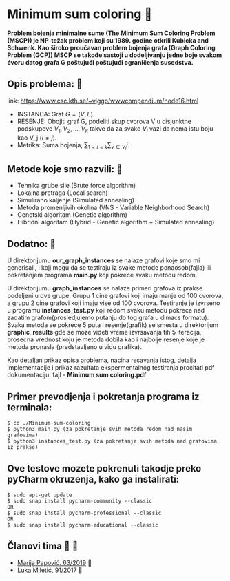 # Minimum sum coloring :memo:

**Problem bojenja minimalne sume (The Minimum Sum Coloring Problem (MSCP)) je NP-težak problem koji su 1989. godine otkrili Kubicka and Schwenk. Kao široko proučavan problem bojenja grafa (Graph Coloring Problem (GCP)) MSCP se takođe sastoji u dodeljivanju jedne boje svakom ćvoru datog grafa G poštujući poštujući ograničenja susedstva.**


## Opis problema: :wrench:

link: https://www.csc.kth.se/~viggo/wwwcompendium/node16.html

* INSTANCA: Graf $G=\left(V,E\right)$.
* RESENJE: Obojiti graf G, podeliti skup cvorova V u disjunktne podskupove $V_1,V_2,\ldots,V_k$ takve da za svako $V_i$ vazi da nema istu boju kao V_j ($i \ne j$).
* Metrika: Suma bojenja, $\sum_{1\le i\le k}\sum_{v\in V_i} i.$


## Metode koje smo razvili: :dart:
* Tehnika grube sile (Brute force algorithm)
* Lokalna pretraga (Local search)
* Simulirano kaljenje (Simulated annealing)
* Metoda promenljivih okolina (VNS - Variable Neighborhood Search)
* Genetski algoritam (Genetic algorithm)
* Hibridni algoritam (Hybrid - Genetic algorithm + Simulated annealing)

## Dodatno: :selfie:

U direktorijumu **our_graph_instances** se nalaze grafovi koje smo mi generisali, i koji mogu da se testiraju iz svake metode ponaosob(fajla)
ili pokretanjem programa **main.py** koji pokrece svaku metodu redom.

U direktorijumu **graph_instances** se nalaze primeri grafova iz prakse podeljeni u dve grupe. Grupu 1 cine grafovi koji imaju manje od 100 cvorova, a
grupu 2 cine grafovi koji imaju vise od 100 cvorova. Testiranje je izvrseno u programu **instances_test.py** koji redom svaku metodu pokrece nad zadatim grafom(prosledjujemo putanju do tog grafa u dimacs formatu). Svaka metoda se pokrece 5 puta i resenje(grafik) se smesta u direktorijum **graphic_results**
gde se moze videti vreme izvrsavanja tih 5 iteracija, prosecna vrednost koju je metoda dobila kao i najbolje resenje koje je metoda pronasla (predstavljeno u vidu grafika).

Kao detaljan prikaz opisa problema, nacina resavanja istog, detalja implementacije i prikaz razultata ekspermentalnog testiranja procitati 
pdf dokumentaciju: fajl - **Minimum sum coloring.pdf**


## Primer prevodjenja i pokretanja programa iz terminala:
``` 
$ cd ./Minimum-sum-coloring
$ python3 main.py (za pokretanje svih metoda redom nad nasim grafovima)
$ python3 instances_test.py (za pokretanje svih metoda nad grafovima iz prakse)
```
## Ove testove mozete pokrenuti takodje preko pyCharm okruzenja, kako ga instalirati:
```
$ sudo apt-get update 
$ sudo snap install pycharm-community --classic
OR
$ sudo snap install pycharm-professional --classic
OR
$ sudo snap install pycharm-educational --classic
```


## Članovi tima :punch: :muscle:

- [Marija Papović, 63/2019](https://github.com/Marija63) :girl:
- [Luka Miletić, 91/2017](https://github.com/lukamileticc) :boy:
